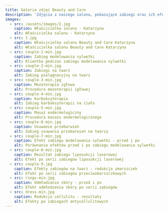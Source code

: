 ```yaml
---
title: Galeria zdjęć Beauty and Care
description: 'Zdjęcia z naszego salonu, pokazujące zabiegi oraz ich efekty.'
images:
  - src: /assets/images/2.jpg
    caption: Właścicielka salonu - Katarzyna
    alt: Właścicielka salonu - Katarzyna
  - src: 1.jpg
    caption: Właścicielka salonu Beauty and Care Katarzyna
    alt: Właścicielka salonu Beauty and Care Katarzyna
  - src: couple-1-min.jpg
    caption: Zabieg modelowania sylwetki
    alt: Klientka podczas zabiegu modelowania sylwetki
  - src: couple-2-min.jpg
    caption: Zabiegi na twarz
    alt: Zabieg pielęgnacyjny na twarz
  - src: couple-3-min.jpg
    caption: Mezoterapia igłowa
    alt: Procedura mezoterapii igłowej
  - src: couple-4-min.jpg
    caption: Karboksyterapia
    alt: Zabieg karboksyterapii na ciało
  - src: couple-5-min.jpg
    caption: Masaż endermologiczny
    alt: Procedura masażu endermologicznego
  - src: couple-6-min.jpg
    caption: Usuwanie przebarwień
    alt: Zabieg usuwania przebarwień na twarzy
  - src: couple-7-min.jpg
    caption: Efekt zabiegu modelowania sylwetki - przed i po
    alt: Porównanie efektów przed i po zabiegu modelowania sylwetki
  - src: couple-8-min.jpg
    caption: Rezultat zabiegu liposukcji laserowej
    alt: Efekt po serii zabiegów liposukcji laserowej
  - src: couple-9.jpg
    caption: Efekty zabiegów na twarz - redukcja zmarszczek
    alt: Efekt po serii zabiegów przeciwzmarszczkowych
  - src: rings-min.jpg
    caption: Odmładzanie skóry - przed i po
    alt: Efekt odmłodzenia skóry po serii zabiegów
  - src: dress-min.jpg
    caption: Redukcja cellulitu - rezultaty
    alt: Efekty po zabiegach antycellulitowych
---
```


